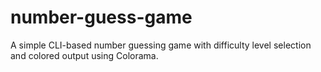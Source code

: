 # number-guess-game
A simple CLI-based number guessing game with difficulty level selection and colored output using Colorama.
